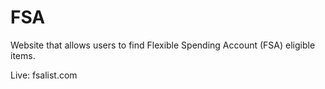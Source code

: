 # FSA
Website that allows users to find Flexible Spending Account (FSA) eligible items. 

Live: fsalist.com
